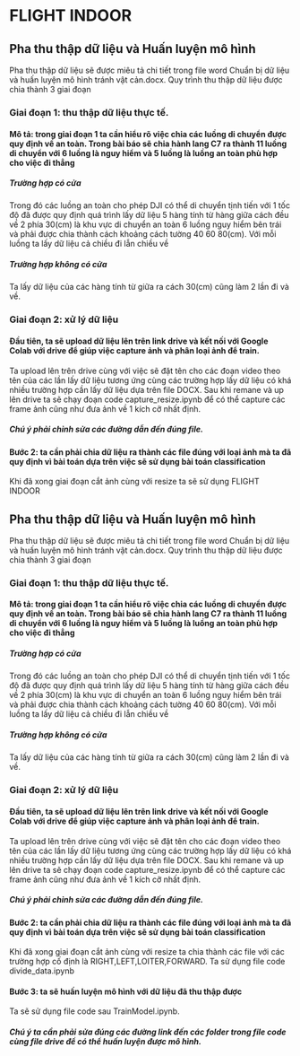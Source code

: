 # FLIGHT INDOOR
## Pha thu thập dữ liệu và Huấn luyện mô hình
Pha thu thập dữ liệu sẽ được miêu tả chi tiết trong file word Chuẩn bị dữ liệu và huấn luyện mô hình tránh vật cản.docx.
Quy trình thu thập dữ liệu được chia thành 3 giai đoạn
### Giai đoạn 1: thu thập dữ liệu thực tế.
#### Mô tả: trong giai đoạn 1 ta cần hiểu rõ việc chia các luồng di chuyển được quy định về an toàn. Trong bài báo sẽ chia hành lang C7 ra thành 11 luồng di chuyển với 6 luồng là nguy hiểm và 5 luồng là luồng an toàn phù hợp cho việc đi thẳng
##### Trường hợp có cửa
Trong đó các luồng an toàn cho phép DJI có thể di chuyển tịnh tiến với 1 tốc độ đã được quy định quá trình lấy dữ liệu 5 hàng tính từ hàng giữa cách đều về 2 phía 30(cm) là khu vực di chuyển an toàn
6 luồng nguy hiểm bên trái và phải được chia thành cách khoảng cách tường 40 60 80(cm).
Với mỗi luồng ta lấy dữ liệu cả chiều đi lẫn chiều về
##### Trường hợp không có cửa
Ta lấy dữ liệu của các hàng tính từ giữa ra cách 30(cm) cũng làm 2 lần đi và về.
### Giai đoạn 2: xử lý dữ liệu
#### Đầu tiên, ta sẽ upload dữ liệu lên trên link drive và kết nối với Google Colab với drive để giúp việc capture ảnh và phân loại ảnh để train.
Ta upload lên trên drive cùng với việc sẽ đặt tên cho các đoạn video theo tên của các lần lấy dữ liệu tương ứng cùng các trường hợp lấy dữ liệu có khá nhiều trường hợp cần lấy dữ liệu dựa trên file DOCX.
Sau khi remane và up lên drive ta sẽ chạy đoạn code capture_resize.ipynb để có thể capture các frame ảnh cũng như đưa ảnh về 1 kích cỡ nhất định.
#####  Chú ý phải chỉnh sửa các đường dẫn đến đúng file.
#### Bước 2: ta cần phải chia dữ liệu ra thành các file đúng với loại ảnh mà ta đã quy định vì bài toán dựa trên việc sẽ sử dụng bài toán classification 
Khi đã xong giai đoạn cắt ảnh cùng với resize ta sẽ sử dụng FLIGHT INDOOR
## Pha thu thập dữ liệu và Huấn luyện mô hình
Pha thu thập dữ liệu sẽ được miêu tả chi tiết trong file word Chuẩn bị dữ liệu và huấn luyện mô hình tránh vật cản.docx.
Quy trình thu thập dữ liệu được chia thành 3 giai đoạn
### Giai đoạn 1: thu thập dữ liệu thực tế.
#### Mô tả: trong giai đoạn 1 ta cần hiểu rõ việc chia các luồng di chuyển được quy định về an toàn. Trong bài báo sẽ chia hành lang C7 ra thành 11 luồng di chuyển với 6 luồng là nguy hiểm và 5 luồng là luồng an toàn phù hợp cho việc đi thẳng
##### Trường hợp có cửa
Trong đó các luồng an toàn cho phép DJI có thể di chuyển tịnh tiến với 1 tốc độ đã được quy định quá trình lấy dữ liệu 5 hàng tính từ hàng giữa cách đều về 2 phía 30(cm) là khu vực di chuyển an toàn
6 luồng nguy hiểm bên trái và phải được chia thành cách khoảng cách tường 40 60 80(cm).
Với mỗi luồng ta lấy dữ liệu cả chiều đi lẫn chiều về
##### Trường hợp không có cửa
Ta lấy dữ liệu của các hàng tính từ giữa ra cách 30(cm) cũng làm 2 lần đi và về.
### Giai đoạn 2: xử lý dữ liệu
#### Đầu tiên, ta sẽ upload dữ liệu lên trên link drive và kết nối với Google Colab với drive để giúp việc capture ảnh và phân loại ảnh để train.
Ta upload lên trên drive cùng với việc sẽ đặt tên cho các đoạn video theo tên của các lần lấy dữ liệu tương ứng cùng các trường hợp lấy dữ liệu có khá nhiều trường hợp cần lấy dữ liệu dựa trên file DOCX.
Sau khi remane và up lên drive ta sẽ chạy đoạn code capture_resize.ipynb để có thể capture các frame ảnh cũng như đưa ảnh về 1 kích cỡ nhất định.
#####  Chú ý phải chỉnh sửa các đường dẫn đến đúng file.
#### Bước 2: ta cần phải chia dữ liệu ra thành các file đúng với loại ảnh mà ta đã quy định vì bài toán dựa trên việc sẽ sử dụng bài toán classification 
Khi đã xong giai đoạn cắt ảnh cùng với resize ta chia thành các file với các trường hợp cố định là RIGHT,LEFT,LOITER,FORWARD.
Ta sử dụng file code divide_data.ipynb
#### Bước 3: ta sẽ huấn luyện mô hình với dữ liệu đã thu thập được
Ta sẽ sử dụng file code sau TrainModel.ipynb.
##### Chú ý ta cần phải sửa đúng các đường link đến các folder trong file code cùng file drive để có thể huấn luyện được mô hình.


